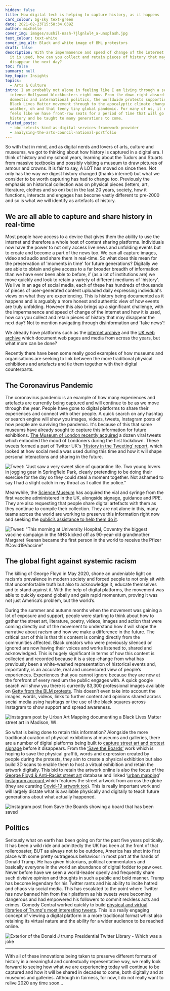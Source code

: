 ```yaml
---
hidden: false
title: How digital tech is helping to capture history, as it happens
card_colour: bg-sky text-green
date: 2021-02-23T15:58:34.039Z
author: michelle
cover_img: images/sushil-nash-7jlgnlwl4_a-unsplash.jpg
text_colour: text-white
cover_img_alt: Black and white image of BML protestors
draft: false
description: With the impermanence and speed of change of the internet and how
  it is used, how can you collect and retain pieces of history that may
  disappear the next day?
toc: false
summary: null
key_topic: Insights
topics:
  - Arts & Culture
intro: I am probably not alone in feeling like I am living through a series of
  intense Hollywood blockbusters right now. From the down-right absurdity of
  domestic and international politics, the worldwide protests supporting the
  Black Lives Matter movement through to the apocalyptic climate change-induced
  weather, oh and that teeny tiny global pandemic. For many of us, it really
  feels like we have front-row seats for a period of time that will go down in
  history and be taught to many generations to come.
related_posts:
  - bbc-selects-kind-as-digital-services-framework-provider
  - analysing-the-arts-council-national-portfolio
---
```


So with that in mind, and as digital nerds and lovers of arts, culture and museums, we got to thinking about how history is captured in a digital era. I think of history and my school years, learning about the Tudors and Stuarts from massive textbooks and possibly visiting a museum to draw pictures of armour and crowns. It is fair to say, A LOT has moved on since then. Not only has the way we digest history changed (thanks internet) but what we consider to be worth capturing has had to change too. Previously the emphasis on historical collection was on physical pieces (letters, art, literature, clothes and so on) but in the last 20 years, society, how it functions, interacts and engages has become vastly different to pre-2000 and so is what we will identify as artefacts of history.

## **We are all able to capture and share history in real-time**

Most people have access to a device that gives them the ability to use the internet and therefore a whole host of content sharing platforms. Individuals now have the power to not only access live news and unfolding events but to create and become a part of the news too. We can all capture images, video and audio and share them in real-time. So what does this mean for the preservation of 'moments in time' for future generations? Digitally we are able to obtain and give access to a far broader breadth of information than we have ever been able to before, if (as a lot of institutions are) we move quickly and look to retain a variety of different mediums of 'history'. We live in an age of social media, each of these has hundreds of thousands of pieces of user-generated content uploaded daily expressing individual's views on what they are experiencing. This is history being documented as it happens and is arguably a more honest and authentic view of how events are truly unfolding. However this also brings up a significant challenge, with the impermanence and speed of change of the internet and how it is used, how can you collect and retain pieces of history that may disappear the next day? Not to mention navigating through disinformation and 'fake news'!

We already have platforms such as the [internet archive](https://web.archive.org/) and the [UK web archive](https://www.webarchive.org.uk/en/ukwa/index) which document web pages and media from across the years, but what more can be done?

Recently there have been some really good examples of how museums and organisations are seeking to link between the more traditional physical exhibitions and artefacts and tie them together with their digital counterparts.

## **The Coronavirus Pandemic**

The coronavirus pandemic is an example of how many experiences and artefacts are currently being captured and will continue to be as we move through the year. People have gone to digital platforms to share their experiences and connect with other people. A quick search on any hashtag or search engine will show you images, videos, tweets, Instagram posts of how people are surviving the pandemic. It's because of this that some museums have already sought to capture this information for future exhibitions. [The Museum of London recently acquired](https://madeinshoreditch.co.uk/2021/01/29/museum-of-london-acquires-viral-tweets-for-collecting-covid/) a dozen viral tweets which embodied the mood of Londoners during the first lockdown. These tweets formed a part of Twitter UK's ['History in the Tweeting' report](https://marketing.twitter.com/en_gb/collections/history-in-the-tweeting), which looked at how social media was used during this time and how it will shape personal interactions and sharing in the future.

![Tweet: "Just saw a very sweet slice of quarantine life. Two young lovers in jogging gear in Springfield Park, clearly pretending to be doing their exercise for the day so they could steal a moment together. Not ashamed to say I had a slight catch in my throat as I called the police."](https://madebykind.imgix.net/funny_tweet.png)

Meanwhile, the [Science Museum](https://blog.sciencemuseumgroup.org.uk/covid-vaccine-to-go-on-display/) has acquired the vial and syringe from the first vaccine administered in the UK, alongside signage, guidance and PPE. They are also requesting that people share digital artefacts with them as they continue to compile their collection. They are not alone in this, many teams across the world are working to preserve this information right now and seeking the [public’s assistance to help them do it](https://www.bbc.co.uk/news/uk-wales-52652489).

![Tweet: "This morning at University Hospital, Coventry the biggest vaccine campaign in the NHS kicked off as 90-year-old grandmother Margaret Keenan became the first person in the world to receive the Pfizer #Covid19Vaccine"](https://madebykind.imgix.net/nhs_vaccine_tweet.png)

## The global fight against systemic racism

The killing of George Floyd in May 2020, shone an undeniable light on racism’s prevalence in modern society and forced people to not only sit with that uncomfortable truth but also to acknowledge it, educate themselves and to stand against it. With the help of digital platforms, the movement was able to quickly expand globally and gain rapid momentum, proving it was not just America’s problem, but the world’s.

During the summer and autumn months when the movement was gaining a lot of exposure and support, people were starting to think about how to gather the street art, literature, poetry, videos, images and action that were coming directly out of the movement to understand how it will shape the narrative about racism and how we make a difference in the future. The critical part of this is that this content is coming directly from the communities affected. Black creators who were previously silenced or ignored are now having their voices and works listened to, shared and acknowledged. This is hugely significant in terms of how this content is collected and recorded because it is a step-change from what has previously been a white-washed representation of historical events and, importantly, is an accurate, real and uncensored view of people’s experiences. Experiences that you cannot ignore because they are now at the forefront of every medium the public engages with. A quick google search will show you there is currently 83,300 professional images available on [Getty from the BLM protests](https://www.gettyimages.co.uk/photos/black-lives-matter?phrase=black%20lives%20matter&sort=best). This doesn’t even take into account the images, words, videos, links to further content and opinions shared across social media using hashtags or the use of the black squares across Instagram to show support and spread awareness.

![Instagram post by Urban Art Mapping documenting a Black Lives Matter street art in Madison, WI.](https://madebykind.imgix.net/urban_art_mapping.png)

So what is being done to retain this information? Alongside the more traditional curation of physical exhibitions at museums and galleries, there are a number of digital platforms being built to [capture street art and protest signage](https://www.openculture.com/2020/08/a-new-digital-archive-preserves-black-lives-matter-covid-19-street-art.html) before it disappears. From the [‘Save the Boards’](https://www.savetheboards.org/) work which is hoping to save the physical graffiti, words and expression created by people during the protests, they aim to create a physical exhibition but also build 3D scans to enable them to host a virtual exhibition and retain the artwork digitally. This bid to retain the artwork online is also the focus of the [George Floyd & Anti-Racist street art](https://georgefloydstreetart.omeka.net/) database and linked ‘[urban mapping](https://mymodernmet.com/urban-art-mapping-anti-racist-art/)’ [Instagram account ](https://www.instagram.com/urbanartmapping/?utm_source=ig_embed)which features the street artwork from across the globe (they are curating [Covid-19 artwork too](https://covid19streetart.omeka.net/)). This is really important work and will largely dictate what is available physically and digitally to teach future generations about what actually happened.

![Instagram post from Save the Boards showing a board that has been saved](https://madebykind.imgix.net/save_the_boards.png)

## Politics

Seriously what on earth has been going on for the past five years politically. It has been a wild ride and admittedly the UK has been at the front of that rollercoaster, BUT as always not to be outdone, America has shot into first place with some pretty outrageous behaviour in most part at the hands of Donald Trump. He has given historians, political commentators and basically everyone in the world an abundance of digital fodder to paw over. Never before have we seen a world-leader openly and frequently share such divisive opinion and thoughts in such a public and bold manner. Trump has become legendary for his Twitter rants and his ability to incite hatred and chaos via social media. This has escalated to the point where Twitter has now banned him from their platform as his tweets were becoming dangerous and had empowered his followers to commit reckless acts and crimes. Comedy Central worked quickly to build [physical and virtual libraries of Trump's most interesting tweets](https://www.cc.com/topic/tds-trump-twitter-library). This is a really engaging concept of viewing a digital platform in a more traditional format whilst also retaining its virtual nature and the ability for a wider audience to be reached online.

![Exterior of the Donald J trump Presidential Twitter Library - Which was a joke](https://madebykind.imgix.net/trump_twitter_library.png)

---

With all of these innovations being taken to preserve different formats of history in a meaningful and contextually representative way, we really look forward to seeing how what we are experiencing today will continue to be captured and how it will be shared in decades to come, both digitally and at museums and galleries. Although in fairness, for now, I do not really want to relive 2020 any time soon…